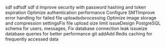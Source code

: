 sdf sdfsdf sdf d Improve security with password hashing and token expiration Optimize authentication performance Configure SMTImprove error handling for failed file uploadsdsrocessing Optimize image storage and compression settingsFix file upload size limit issueDesign PostgreSQL schema for users, messages, Fix database connection leak issueize database queries for better performance git addAdd Redis caching for frequently accessed data